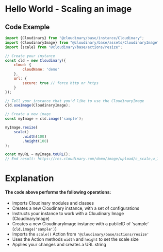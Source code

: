 <h1>Hello World - Scaling an image</h1>

<h2>Code Example</h2>

```javascript
import {Cloudinary} from "@cloudinary/base/instance/Cloudinary";
import {CloudinaryImage} from "@cloudinary/base/assets/CloudinaryImage";
import {scale} from "@cloudinary/base/actions/resize";

// Create your instance
const cld = new Cloudinary({
    cloud: {
        cloudName: 'demo'
    },
    url: {
        secure: true // force http or https
    }
});

// Tell your instance that you'd like to use the CloudinaryImage
cld.useImage(CloudinaryImage);

// Create a new image
const myImage = cld.image('sample');

myImage.resize(
    scale()
        .width(100)
        .height(100)
);

const myURL = myImage.toURL();
// End result: https://res.cloudinary.com/demo/image/upload/c_scale,w_100,h_100/sample
```

<h1>Explanation</h1>
<h4>The code above performs the following operations:</h4>
<ul>
    <li>Imports Cloudinary modules and classes</li>
    <li>Creates a new Cloudinary instance, with a set of configurations</li>
    <li>Instructs your instance to work with a Cloudinary Image (CloudinaryImage)</li>
    <li>Creates a new CloudinaryImage instance with a publicID of 'sample' (<code>cld.image('sample')</code>)</li>
    <li>Imports the <code>scale()</code> Action from <code>'@cloudinary/base/actions/resize'</code> </li>
    <li>Uses the Action methods <code>width</code> and <code>height</code> to set the scale size</li>
    <li>Applies your changes and creates a URL string</li>
</ul>
